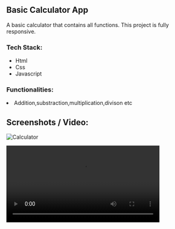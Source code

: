 ## Basic Calculator App

A basic calculator that contains all functions. This project is fully responsive.

<h3>Tech Stack:</h3>
<ul>
   <li>Html</li>
   <li>Css</li>
   <li>Javascript</li>
</ul>

<h3>Functionalities:</h3>
<li>Addition,substraction,multiplication,divison etc</li>

## Screenshots / Video:
![Calculator](https://user-images.githubusercontent.com/72568715/158670737-a0adfb5f-0593-4520-936e-5c0c29c8f05d.PNG)


<video src="https://user-images.githubusercontent.com/72568715/158670885-d7e04bf4-04a4-4bfb-b77b-b359ea4d2a87.mp4" width="400"> </vide0>

